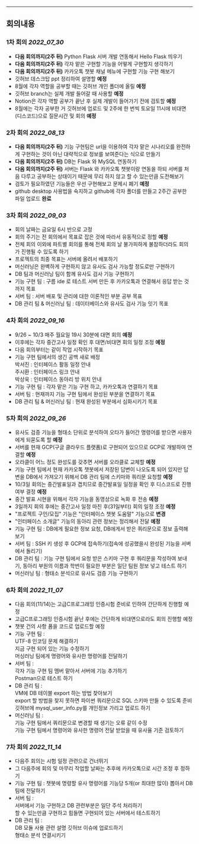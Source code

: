 ***
## 회의내용
### __1차 회의__ _2022_07_30_
- __다음 회의까지(2주 뒤)__ Python Flask 서버 개발 연동해서 Hello Flask 띄우기
- __다음 회의까지(2주 뒤)__ 각자 맡은 구현할 기능을 어떻게 구현할지 생각하기
- __다음 회의까지(2주 뒤)__ 카카오톡 챗봇 채널 메뉴에 구현할 기능 구현 해보기
- 깃허브 데스크탑 ppt 정리하여 설명할 __예정__
- 8월에 각자 역할을 공부할 때는 깃허브 개인 폴더에 올릴 __예정__
- 깃허브 branch는 실제 개발 들어갈 때 사용할 __예정__
- Notion은 각자 역할 공부가 끝난 후 실제 개발이 들어가기 전에 검토할 __예정__
- 8월에는  각자 공부한 거 깃허브에 업로드 및 2주에 한 번씩 토요일 11시에 비대면(디스코드)으로 질문시간 및 회의 __예정__

### __2차 회의__ _2022_08_13_
- __다음 회의까지(2주 뒤)__ 기능 구현팀은 url을 이용하여 각자 맡은 시나리오를 완전하게 구현하는 것이 아닌 대략적으로 정보를 보여준다는 식으로 만들기
- __다음 회의까지(2주 뒤)__ DB는 Flask 와 MySQL 연동하기
- __다음 회의까지(2주 뒤)__ 서버는 Flask 와 카카오톡 챗봇이랑 연동을 하되 서버를 처음 다루고 공부하는 상태이기 때문에 무리 하지 않고 할 수 있는만큼 도전해보기
- 검토가 필요하였던 기능들은 우선 구현해보고 문제시 폐기 __예정__
- github desktop 사용법을 숙지하고 github에 각자 폴더를 만들고 2주간 공부한 파일 업로드 __완료__

### __3차 회의__ _2022_09_03_
- 회의 날짜는 금요일 6시 반으로 고정
- 회의 주기는 전 회의에서 목표로 잡은 것에 따라서 유동적으로 정할 __예정__
- 전체 회의 이외에 파트별 회의를 통해 전체 회의 날 불가피하게 불참하더라도 회의가 진행될 수 있도록 하기
- 프로젝트의 최종 목표는 서버에 올려서 배포하기
- 머신러닝은 완벽하게 구현하지 않고 유사도 검사 가능할 정도로만 구현하기
- DB 팀과 머신러닝 팀이 함께 유사도 검사 기능 구현하기
- 기능 구현 팀 : 구름 ide 로 테스트 서버 만든 후 카카오톡과 연결해서 응답 받는 것까지 목표
- 서버 팀 : 서버 배포 및 관리에 대한 이론적인 부분 공부 목표
- DB 관리 팀 & 머신러닝 팀 : 데이터베이스와 유사도 검사 기능 잇기 목표

### __4차 회의__ _2022_09_16_
- 9/26 ~ 10/3 매주 월요일 19시 30분에 대면 회의 __예정__
- 이후에는 각자 중간고사 일정 확인 후 대면/비대면 회의 일정 조정 __예정__
- 다음 회의부터는 같이 작업 시작하기 목표
- 기능 구현 팀에서의 생긴 공백 새로 배정  
  박서진 : 인터페이스 활동 일정 안내  
  주시환 : 인터페이스 링크 안내  
  박상욱 : 인터페이스 동아리 방 위치 안내
- 기능 구현 팀 : 각자 맡은 기능 구현 하고, 카카오톡과 연결하기 목표
- 서버 팀 : 현재까지 기능 구현 팀에서 완성된 부분을 연결하기 목표
- DB 관리 팀 & 머신러닝 팀 : 현재 완성된 부분에서 심화시키기 목표

### __5차 회의__ _2022_09_26_
- 유사도 검증 기능을 형태소 단위로 분석하여 오타가 들어간 명령어를 받으면 사용자에게 되묻도록 할 __예정__
- 서버를 현재 GCP(구글 클라우드 플랫폼)로 구현되어 있으므로 GCP로 개발하여 연결할 __예정__
- 오라클이 어느 정도 완성도를 갖추면 서버를 오라클로 교체할 __예정__
- 기능 구현 팀에서 현재 카카오톡 챗봇에서 저장된 답변이 나오도록 되어 있지만 답변을 DB에서 가져오기 위해서 DB 관리 팀에 스키마와 쿼리문 요청할 __예정__
- 10/3일 회의는 중간발표일과 겹치므로 중간발표일 일정을 확인 후 디스코드로 진행 여부 결정 __예정__
- 중간 발표 시현을 위해서 각자 기능을 동영상으로 녹화 후 전송 __예정__
- 3일까지 회의 후에는 중간고사 일정 마친 후(31일부터) 회의 일정 조정 __예정__
- "프로젝트 구인/모집" 기능은 "인터페이스 챗봇 도움말" 기능으로 __변경__
- "인터페이스 소개글" 기능의 동아리 관련 정보는 정리해서 전달 __예정__
- 기능 구현 팀 : DB에게 필요한 정보 요청, DB에게서 받은 쿼리문으로 정보 출력해보기
- 서버 팀 : SSH 키 생성 후 GCP에 접속하기(접속에 성공했을시 완성된 기능을 서버에서 돌리기) 
- DB 관리 팀 : 기능 구현 팀에서 요청 받은 스키마 구현 후 쿼리문을 작성하여 보내기, 동아리 부원의 이름과 학번이 필요한 부분은 일단 팀원 정보 넣고 테스트 하기
- 머신러닝 팀 : 형태소 분석으로 유사도 검증 기능 구현하기

### __6차 회의__ _2022_11_07_
- 다음 회의(11/14)는 고급C프로그래밍 인증시험 준비로 인하여 간단하게 진행할 예정
- 고급C프로그래밍 인증시험 끝난 후에는 간단하게 비대면으로라도 회의 진행할 예정
- 챗봇 건의 사항 폼을 코드로 업로드할 예정
- 기능 구현 팀 :  
  UTF-8 인코딩 문제 해결하기  
  지금 구현 되어 있는 기능 수정하기  
  머싱러닝 팀에게 명령어와 유사한 명령어를 전달하기
- 서버 팀 :  
  각자 기능 구현 팀 멤버 맡아서 서버에 기능 추가하기  
  Postman으로 테스트 하기
- DB 관리 팀 :   
  VM에 DB 테이블 export 하는 방법 찾아보기  
  export 할 방법을 찾지 못하면 파이썬 쿼리문으로 SQL 스키마 만들 수 있도록 준비  
  깃허브에 mysql_user_info.py를 개인정보 가리고 업로드 하기
- 머신러닝 팀 :  
  기능 구현 팀에서 쿼리문으로 변경할 때 생기는 오류 같이 수정  
  기능 구현 팀에서 명령어와 유사한 명령어 전달 받았을 때 유사율 기준 검토하기 

### __7차 회의__ _2022_11_14_
- 다음주 회의는 시험 일정 관련으로 건너뛰기
- 그 다음주에 회의 및 마무리 작업할 날짜는 추후에 카카오톡으로 시간 조정 후 정하기
- 기능 구현 팀 :
  챗봇에 명령할 유사 명령어를 기능당 5개(or 최대한 많이) 뽑아서 DB 팀에 전달하기
- 서버 팀 :  
  서버에서 기능 구현하고 DB 관련부분은 일단 주석 처리하기  
  할 수 있는만큼 구현하고 힘들면 구현되어 있는 서버에서 테스트하기  
- DB 관리 팀 :  
  DB 모듈 사용 관련 설명 깃허브 이슈에 업로드하기  
  형태소 분석 연결시키기

